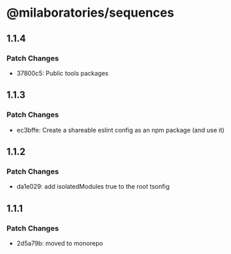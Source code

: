 # @milaboratories/sequences

## 1.1.4

### Patch Changes

- 37800c5: Public tools packages

## 1.1.3

### Patch Changes

- ec3bffe: Create a shareable eslint config as an npm package (and use it)

## 1.1.2

### Patch Changes

- da1e029: add isolatedModules true to the root tsonfig

## 1.1.1

### Patch Changes

- 2d5a79b: moved to monorepo
